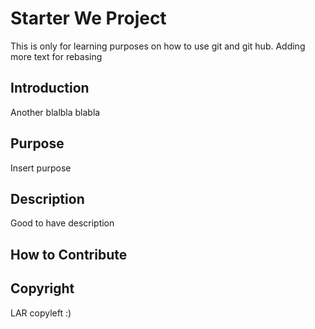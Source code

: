 # Starter We Project
This is only for learning purposes on how to use git and git hub. Adding more text for rebasing

## Introduction

Another blalbla blabla

## Purpose
Insert purpose
## Description
 Good to have description
## How to Contribute 

## Copyright

LAR copyleft :)
